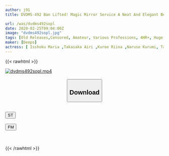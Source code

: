 ```yaml
---
author: j91
title: DVDMS-492 Ban Lifted! Magic Mirror Service A Neat And Elegant Beauty Staff Working At A First-class Department Store The First Public Deep Kiss Edition All Eight SEX Specials! Unbelievably Intense Kiss That The Beauty Member Of The Moistened Lip Entangles The Tongue Violently Oma ○ Ko Seriously Wet! Big Dick SEX Covered With Kiss Despite Work! …

url: /was/dvdms492sopl
date: 2020-02-25T09:04:00Z
image: "dvdms492sopl.jpg"
tags: [Old Releases,Censored, Amateur, Various Professions, 4HR+, Huge Cock, Kiss	]
maker: [Deeps]
actress: [ Isshoku Maria ,Takasaka Airi ,Kuroe Riina ,Naruse Kurumi, Takayana Yuuki ,Misaki Minami ,Seijou Himeka ]
---
```



{{< rawhtml >}}

<div class="video" data-videoid="Awdpa77g1gIXozQ">
    <a href="javascript:;">
        <img src="/was/dvdms492sopl/dvdms492sopl.jpg" width="WIDTH" height="HEIGHT" alt="dvdms492sopl.mp4" loading="lazy">
    </a>
</div>

<script type="text/javascript" src="https://j91.asia/asset/on-demand-st.js"></script>

<br>
  <link rel="stylesheet" href="https://j91.asia/asset/bs5.css">
  
  <center>
  <button class="btn btn-primary" type="button" data-bs-toggle="collapse" data-bs-target=".multi-collapse" aria-expanded="false" aria-controls="multiCollapseExample1 multiCollapseExample2"><h2>Download</h2></button></center>
</p>
<div class="row">
  <div class="col">
    <div class="collapse multi-collapse" id="multiCollapseExample1">
      <div class="card card-body">
	      	      <br>
<div class="buttons">  
<a href="https://streamtape.to/v/Awdpa77g1gIXozQ" target="_blank"><button class="btn-hover color-3"><i class="fa fa-download"></i> ST</button></a></div>
    </div>
  </div>
</div>
  <div class="col">
    <div class="collapse multi-collapse" id="multiCollapseExample2">
      <div class="card card-body">
	      <br>
<div class="buttons">
    <a href="https://filemoon.sx/d/m7d8oofeqfhp" target="_blank"><button class="btn-hover color-8"><i class="fa fa-download"></i> FM</button></a></div>
<br><br>
      </div>
    </div>
  </div>
</div>

{{< /rawhtml >}}